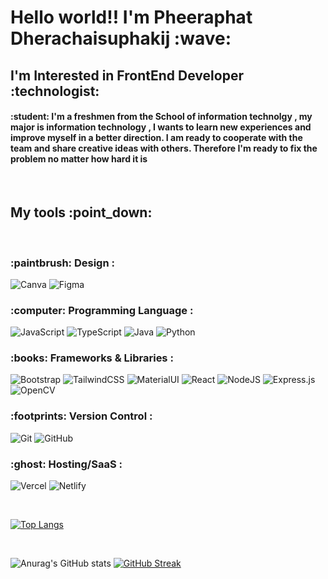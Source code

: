 <h1>Hello world!! I'm Pheeraphat Dherachaisuphakij :wave: </h1>
<h2> I'm Interested in FrontEnd Developer :technologist:

<h4>:student:  I'm a freshmen from the School of information technolgy , my major is information technology , I wants to learn new experiences and improve myself in a better direction. I am ready to cooperate with the team and share creative ideas with others. Therefore I'm ready to fix the problem no matter how hard it is </h4>
<br>
<h2> My tools :point_down: </h2>  
<br>
<h3> :paintbrush: Design : </h3>

![Canva](https://img.shields.io/badge/Canva-%2300C4CC.svg?style=for-the-badge&logo=Canva&logoColor=white)
![Figma](https://img.shields.io/badge/figma-%23F24E1E.svg?style=for-the-badge&logo=figma&logoColor=white)

<h3> :computer: Programming Language : </h3>
 
![JavaScript](https://img.shields.io/badge/javascript-%23323330.svg?style=for-the-badge&logo=javascript&logoColor=%23F7DF1E)
![TypeScript](https://img.shields.io/badge/typescript-%23007ACC.svg?style=for-the-badge&logo=typescript&logoColor=white)
![Java](https://img.shields.io/badge/java-%23ED8B00.svg?style=for-the-badge&logo=java&logoColor=white)
![Python](https://img.shields.io/badge/Python-FFD43B?style=for-the-badge&logo=python&logoColor=blue)

<h3> 	:books: Frameworks & Libraries : </h3>

![Bootstrap](https://img.shields.io/badge/bootstrap-%23563D7C.svg?style=for-the-badge&logo=bootstrap&logoColor=white)
![TailwindCSS](https://img.shields.io/badge/tailwindcss-%2338B2AC.svg?style=for-the-badge&logo=tailwind-css&logoColor=white)
![MaterialUI](https://img.shields.io/badge/Material%20UI-007FFF?style=for-the-badge&logo=mui&logoColor=white )
![React](https://img.shields.io/badge/react-%2320232a.svg?style=for-the-badge&logo=react&logoColor=%2361DAFB)
![NodeJS](https://img.shields.io/badge/node.js-6DA55F?style=for-the-badge&logo=node.js&logoColor=white)
![Express.js](https://img.shields.io/badge/express.js-%23404d59.svg?style=for-the-badge&logo=express&logoColor=%2361DAFB)
![OpenCV](https://img.shields.io/badge/opencv-%23white.svg?style=for-the-badge&logo=opencv&logoColor=white)
 

<h3> :footprints: Version Control : </h3>

![Git](https://img.shields.io/badge/git-%23F05033.svg?style=for-the-badge&logo=git&logoColor=white)
![GitHub](https://img.shields.io/badge/github-%23121011.svg?style=for-the-badge&logo=github&logoColor=white)


<h3>  :ghost: Hosting/SaaS : </h3>

![Vercel](https://img.shields.io/badge/vercel-%23000000.svg?style=for-the-badge&logo=vercel&logoColor=white)
![Netlify](https://img.shields.io/badge/netlify-%23000000.svg?style=for-the-badge&logo=netlify&logoColor=#00C7B7)

<br> 
 

[![Top Langs](https://github-readme-stats.vercel.app/api/top-langs/?username=pheeraphat47&layout=compact)](https://github.com/anuraghazra/github-readme-stats)

 
<br>
 
  
![Anurag's GitHub stats](https://github-readme-stats.vercel.app/api?username=pheeraphat47&show_icons=true&theme=radical) [![GitHub Streak](https://streak-stats.demolab.com/?user=pheeraphat47&theme=radical)](https://git.io/streak-stats)
 
 

 

 







